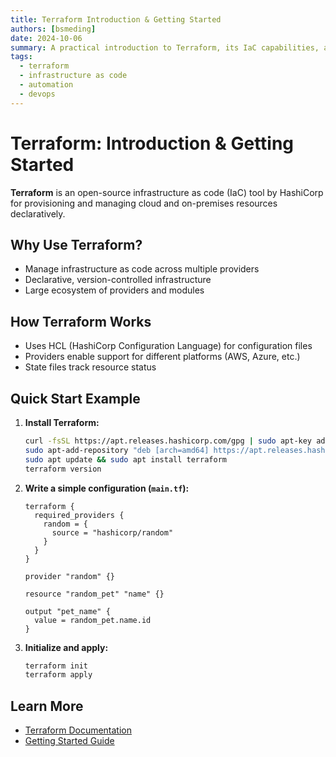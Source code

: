 ```yaml
---
title: Terraform Introduction & Getting Started
authors: [bsmeding]
date: 2024-10-06
summary: A practical introduction to Terraform, its IaC capabilities, and how to provision resources.
tags:
  - terraform
  - infrastructure as code
  - automation
  - devops
---
```


# Terraform: Introduction & Getting Started

**Terraform** is an open-source infrastructure as code (IaC) tool by HashiCorp for provisioning and managing cloud and on-premises resources declaratively.
<!-- more -->

## Why Use Terraform?
- Manage infrastructure as code across multiple providers
- Declarative, version-controlled infrastructure
- Large ecosystem of providers and modules

## How Terraform Works
- Uses HCL (HashiCorp Configuration Language) for configuration files
- Providers enable support for different platforms (AWS, Azure, etc.)
- State files track resource status

## Quick Start Example
1. **Install Terraform:**
   ```bash
   curl -fsSL https://apt.releases.hashicorp.com/gpg | sudo apt-key add -
   sudo apt-add-repository "deb [arch=amd64] https://apt.releases.hashicorp.com $(lsb_release -cs) main"
   sudo apt update && sudo apt install terraform
   terraform version
   ```
2. **Write a simple configuration (`main.tf`):**
   ```hcl
   terraform {
     required_providers {
       random = {
         source = "hashicorp/random"
       }
     }
   }

   provider "random" {}

   resource "random_pet" "name" {}

   output "pet_name" {
     value = random_pet.name.id
   }
   ```
3. **Initialize and apply:**
   ```bash
   terraform init
   terraform apply
   ```

## Learn More
- [Terraform Documentation](https://developer.hashicorp.com/terraform/docs)
- [Getting Started Guide](https://developer.hashicorp.com/terraform/tutorials) 